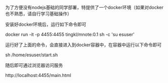 为了方便没有nodejs基础的同学部署，特提供了一个docker环境（如果对docker也不熟悉，请自行学习基础操作）

安装好docker环境后，运行如下命令即可

docker run -it -p 4455:4455 tingkl/mnote:0.1 sh -c 'su esuser'

运行好了上面的命令，会直接进入到docker容器中，在容器中运行以下命令即可

sh /home/esuser/start.sh 

随后即可通过浏览器访问服务

http://localhost:4455/main.html